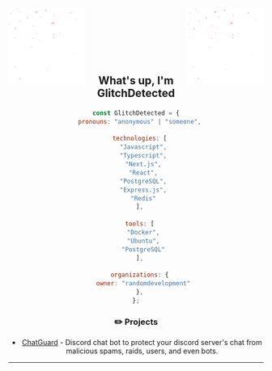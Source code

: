 <div align="center">

<img align="right" src="images/flakes.gif" width="30%" height="30%">
<img align="left" src="images/flakes.gif" width="30%" height="30%">

<br><br><br><br><br><br>
<h2> What's up, I'm GlitchDetected</h2>

```js
const GlitchDetected = {
  pronouns: "anonymous" | "someone",

  technologies: [
    "Javascript",
    "Typescript",
    "Next.js",
    "React",
    "PostgreSQL",
    "Express.js",
    "Redis"
  ],

  tools: [
    "Docker",
    "Ubuntu",
    "PostgreSQL"
  ],

  organizations: {
    owner: "randomdevelopment"
  },
};
```

### ✏️ Projects
- [ChatGuard](https://discord.com/oauth2/authorize?client_id=1237878380838523001) - Discord chat bot to protect your discord server's chat from malicious spams, raids, users, and even bots. <br />

---